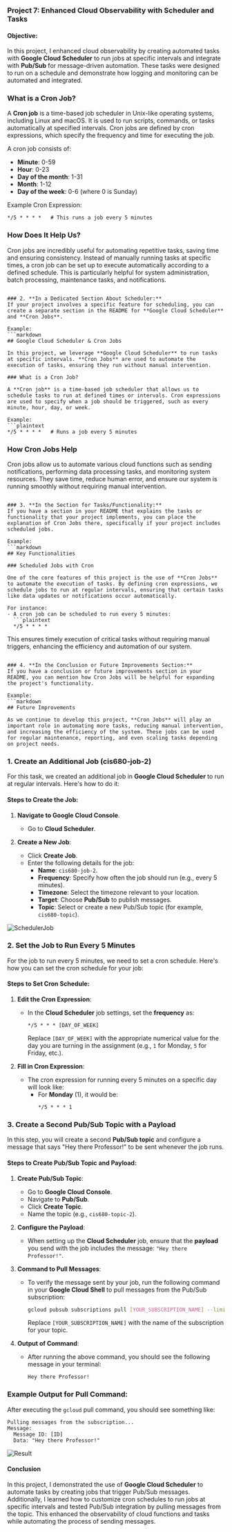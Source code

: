 ### **Project 7: Enhanced Cloud Observability with Scheduler and Tasks**

#### **Objective**:
In this project, I enhanced cloud observability by creating automated tasks with **Google Cloud Scheduler** to run jobs at specific intervals and integrate with **Pub/Sub** for message-driven automation. These tasks were designed to run on a schedule and demonstrate how logging and monitoring can be automated and integrated.

### What is a Cron Job?

A **Cron job** is a time-based job scheduler in Unix-like operating systems, including Linux and macOS. It is used to run scripts, commands, or tasks automatically at specified intervals. Cron jobs are defined by cron expressions, which specify the frequency and time for executing the job.

A cron job consists of:
- **Minute**: 0-59
- **Hour**: 0-23
- **Day of the month**: 1-31
- **Month**: 1-12
- **Day of the week**: 0-6 (where 0 is Sunday)

Example Cron Expression:
```plaintext
*/5 * * * *   # This runs a job every 5 minutes
```

### How Does It Help Us?

Cron jobs are incredibly useful for automating repetitive tasks, saving time and ensuring consistency. Instead of manually running tasks at specific times, a cron job can be set up to execute automatically according to a defined schedule. This is particularly helpful for system administration, batch processing, maintenance tasks, and notifications.
```

### 2. **In a Dedicated Section About Scheduler:**
If your project involves a specific feature for scheduling, you can create a separate section in the README for **Google Cloud Scheduler** and **Cron Jobs**. 

Example:
```markdown
## Google Cloud Scheduler & Cron Jobs

In this project, we leverage **Google Cloud Scheduler** to run tasks at specific intervals. **Cron Jobs** are used to automate the execution of tasks, ensuring they run without manual intervention.

### What is a Cron Job?

A **Cron job** is a time-based job scheduler that allows us to schedule tasks to run at defined times or intervals. Cron expressions are used to specify when a job should be triggered, such as every minute, hour, day, or week.

Example:
```plaintext
*/5 * * * *   # Runs a job every 5 minutes
```

### How Cron Jobs Help

Cron jobs allow us to automate various cloud functions such as sending notifications, performing data processing tasks, and monitoring system resources. They save time, reduce human error, and ensure our system is running smoothly without requiring manual intervention.
```

### 3. **In the Section for Tasks/Functionality:**
If you have a section in your README that explains the tasks or functionality that your project implements, you can place the explanation of Cron Jobs there, specifically if your project includes scheduled jobs.

Example:
```markdown
## Key Functionalities

### Scheduled Jobs with Cron

One of the core features of this project is the use of **Cron Jobs** to automate the execution of tasks. By defining cron expressions, we schedule jobs to run at regular intervals, ensuring that certain tasks like data updates or notifications occur automatically.

For instance:
- A cron job can be scheduled to run every 5 minutes:
  ```plaintext
  */5 * * * *
  ```

This ensures timely execution of critical tasks without requiring manual triggers, enhancing the efficiency and automation of our system.
```

### 4. **In the Conclusion or Future Improvements Section:**
If you have a conclusion or future improvements section in your README, you can mention how Cron Jobs will be helpful for expanding the project's functionality.

Example:
```markdown
## Future Improvements

As we continue to develop this project, **Cron Jobs** will play an important role in automating more tasks, reducing manual intervention, and increasing the efficiency of the system. These jobs can be used for regular maintenance, reporting, and even scaling tasks depending on project needs.
```

### **1. Create an Additional Job (cis680-job-2)**

For this task, we created an additional job in **Google Cloud Scheduler** to run at regular intervals. Here's how to do it:


#### **Steps to Create the Job:**

1. **Navigate to Google Cloud Console**.
   - Go to **Cloud Scheduler**.
   
2. **Create a New Job**:
   - Click **Create Job**.
   - Enter the following details for the job:
     - **Name**: `cis680-job-2`.
     - **Frequency**: Specify how often the job should run (e.g., every 5 minutes).
     - **Timezone**: Select the timezone relevant to your location.
     - **Target**: Choose **Pub/Sub** to publish messages.
     - **Topic**: Select or create a new Pub/Sub topic (for example, `cis680-topic`).

![SchedulerJob](SchedulerJob.png)

### **2. Set the Job to Run Every 5 Minutes**

For the job to run every 5 minutes, we need to set a cron schedule. Here's how you can set the cron schedule for your job:


#### **Steps to Set Cron Schedule:**

1. **Edit the Cron Expression**:
   - In the **Cloud Scheduler** job settings, set the **frequency** as:
     ```plaintext
     */5 * * * [DAY_OF_WEEK]
     ```
     Replace `[DAY_OF_WEEK]` with the appropriate numerical value for the day you are turning in the assignment (e.g., `1` for Monday, `5` for Friday, etc.).

2. **Fill in Cron Expression**:
   - The cron expression for running every 5 minutes on a specific day will look like:
     - For **Monday** (1), it would be: 
       ```plaintext
       */5 * * * 1
       ```

### **3. Create a Second Pub/Sub Topic with a Payload**

In this step, you will create a second **Pub/Sub topic** and configure a message that says "Hey there Professor!" to be sent whenever the job runs.

#### **Steps to Create Pub/Sub Topic and Payload**:

1. **Create Pub/Sub Topic**:
   - Go to **Google Cloud Console**.
   - Navigate to **Pub/Sub**.
   - Click **Create Topic**.
   - Name the topic (e.g., `cis680-topic-2`).

2. **Configure the Payload**:
   - When setting up the **Cloud Scheduler** job, ensure that the **payload** you send with the job includes the message: `"Hey there Professor!"`.

3. **Command to Pull Messages**:
   - To verify the message sent by your job, run the following command in your **Google Cloud Shell** to pull messages from the Pub/Sub subscription:
     ```bash
     gcloud pubsub subscriptions pull [YOUR_SUBSCRIPTION_NAME] --limit=1 --auto-ack
     ```
     Replace `[YOUR_SUBSCRIPTION_NAME]` with the name of the subscription for your topic.

4. **Output of Command**:
   - After running the above command, you should see the following message in your terminal:
     ```plaintext
     Hey there Professor!
     ```

### **Example Output for Pull Command**:

After executing the `gcloud` pull command, you should see something like:
```plaintext
Pulling messages from the subscription...
Message:
  Message ID: [ID]
  Data: "Hey there Professor!"
```
![Result](Result.png)

#### **Conclusion**

In this project, I demonstrated the use of **Google Cloud Scheduler** to automate tasks by creating jobs that trigger Pub/Sub messages. Additionally, I learned how to customize cron schedules to run jobs at specific intervals and tested Pub/Sub integration by pulling messages from the topic. This enhanced the observability of cloud functions and tasks while automating the process of sending messages.